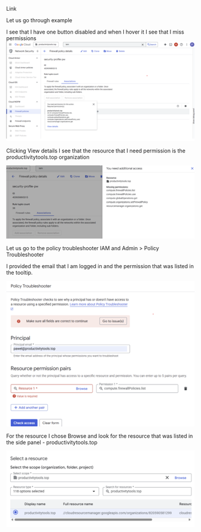 Link

Let us go through example

I see that I have one button disabled and when I hover it I see that I miss permissions
![permission-issue](./images/permission-issue.png)



Clicking View details I see that the resource that I need permission is the productivitytools.top organization

![resource](./images/resource.png)


Let us go to the policy troubleshooter IAM and Admin > Policy Troubleshooter

I provided the email that I am logged in and the permission that was listed in the tooltip.

![policy-troubleshooter](./images/policy-troubleshooter.png)



For the resource I chose Browse and look for the resource that was listed in the side panel - productivitytools.top

![resource-selection](./images/resource-selection.png)



